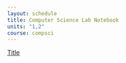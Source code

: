 ```yaml
---
layout: schedule
title: Computer Science Lab Notebook
units: "1,2"
course: compsci
---
```

[Title](scripts/activate_macos.sh)